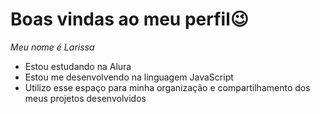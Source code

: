 # Boas vindas ao meu perfil😉
_Meu nome é Larissa_
- Estou estudando na Alura
- Estou me desenvolvendo na linguagem JavaScript
- Utilizo esse espaço para minha organização e compartilhamento dos meus projetos desenvolvidos
